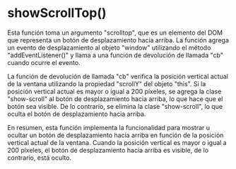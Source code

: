 # showScrollTop()

Esta función toma un argumento "scrolltop", que es un elemento del DOM que representa un botón de desplazamiento hacia arriba. La función agrega un evento de desplazamiento al objeto "window" utilizando el método "addEventListener()" y llama a una función de devolución de llamada "cb" cuando ocurre el evento.

La función de devolución de llamada "cb" verifica la posición vertical actual de la ventana utilizando la propiedad "scrollY" del objeto "this". Si la posición vertical actual es mayor o igual a 200 píxeles, se agrega la clase "show-scroll" al botón de desplazamiento hacia arriba, lo que hace que el botón sea visible. De lo contrario, se elimina la clase "show-scroll", lo que oculta el botón de desplazamiento hacia arriba.

En resumen, esta función implementa la funcionalidad para mostrar u ocultar un botón de desplazamiento hacia arriba en función de la posición vertical actual de la ventana. Cuando la posición vertical es mayor o igual a 200 píxeles, el botón de desplazamiento hacia arriba es visible, de lo contrario, está oculto.